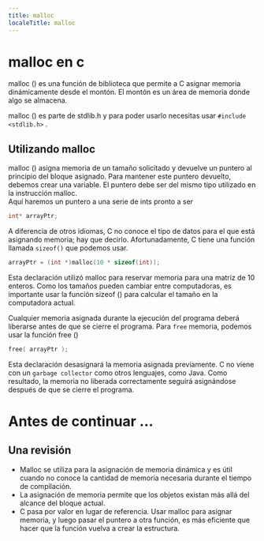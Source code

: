 ```yaml
---
title: malloc
localeTitle: malloc
---
```

# malloc en c

malloc () es una función de biblioteca que permite a C asignar memoria dinámicamente desde el montón. El montón es un área de memoria donde algo se almacena.

malloc () es parte de stdlib.h y para poder usarlo necesitas usar `#include <stdlib.h>` .

## Utilizando malloc

malloc () asigna memoria de un tamaño solicitado y devuelve un puntero al principio del bloque asignado. Para mantener este puntero devuelto, debemos crear una variable. El puntero debe ser del mismo tipo utilizado en la instrucción malloc.  
Aquí haremos un puntero a una serie de ints pronto a ser

```C
int* arrayPtr; 
```

A diferencia de otros idiomas, C no conoce el tipo de datos para el que está asignando memoria; hay que decirlo. Afortunadamente, C tiene una función llamada `sizeof()` que podemos usar.

```C
arrayPtr = (int *)malloc(10 * sizeof(int)); 
```

Esta declaración utilizó malloc para reservar memoria para una matriz de 10 enteros. Como los tamaños pueden cambiar entre computadoras, es importante usar la función sizeof () para calcular el tamaño en la computadora actual.

Cualquier memoria asignada durante la ejecución del programa deberá liberarse antes de que se cierre el programa. Para `free` memoria, podemos usar la función free ()

```C
free( arrayPtr ); 
```

Esta declaración desasignará la memoria asignada previamente. C no viene con un `garbage collector` como otros lenguajes, como Java. Como resultado, la memoria no liberada correctamente seguirá asignándose después de que se cierre el programa.

# Antes de continuar ...

## Una revisión

*   Malloc se utiliza para la asignación de memoria dinámica y es útil cuando no conoce la cantidad de memoria necesaria durante el tiempo de compilación.
*   La asignación de memoria permite que los objetos existan más allá del alcance del bloque actual.
*   C pasa por valor en lugar de referencia. Usar malloc para asignar memoria, y luego pasar el puntero a otra función, es más eficiente que hacer que la función vuelva a crear la estructura.